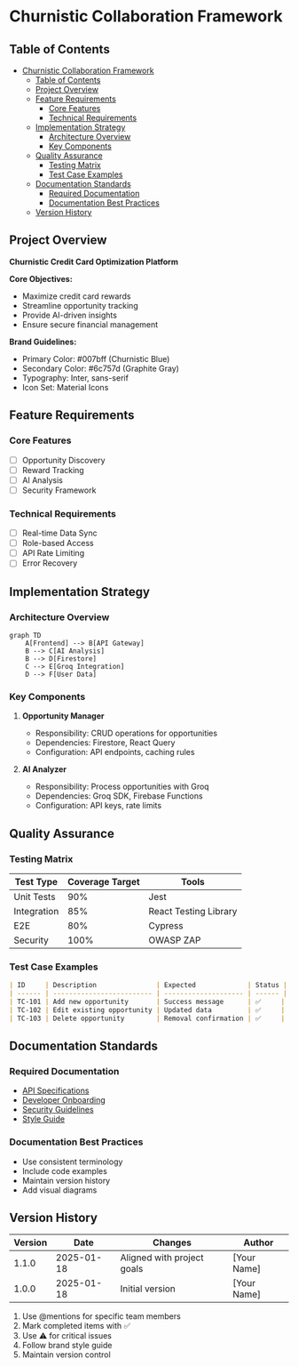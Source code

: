 # Churnistic Collaboration Framework

<!-- Version Control Metadata -->
<!-- Version: 1.1.0 -->
<!-- Last Updated: 2025-01-18 -->
<!-- Contributors: [Add Names] -->

## Table of Contents

- [Churnistic Collaboration Framework](#churnistic-collaboration-framework)
  - [Table of Contents](#table-of-contents)
  - [Project Overview](#project-overview)
  - [Feature Requirements](#feature-requirements)
    - [Core Features](#core-features)
    - [Technical Requirements](#technical-requirements)
  - [Implementation Strategy](#implementation-strategy)
    - [Architecture Overview](#architecture-overview)
    - [Key Components](#key-components)
  - [Quality Assurance](#quality-assurance)
    - [Testing Matrix](#testing-matrix)
    - [Test Case Examples](#test-case-examples)
  - [Documentation Standards](#documentation-standards)
    - [Required Documentation](#required-documentation)
    - [Documentation Best Practices](#documentation-best-practices)
  - [Version History](#version-history)

## Project Overview

**Churnistic Credit Card Optimization Platform**

**Core Objectives:**

- Maximize credit card rewards
- Streamline opportunity tracking
- Provide AI-driven insights
- Ensure secure financial management

**Brand Guidelines:**

- Primary Color: #007bff (Churnistic Blue)
- Secondary Color: #6c757d (Graphite Gray)
- Typography: Inter, sans-serif
- Icon Set: Material Icons

## Feature Requirements

### Core Features

- [ ] Opportunity Discovery
- [ ] Reward Tracking
- [ ] AI Analysis
- [ ] Security Framework

### Technical Requirements

- [ ] Real-time Data Sync
- [ ] Role-based Access
- [ ] API Rate Limiting
- [ ] Error Recovery

## Implementation Strategy

### Architecture Overview

```mermaid
graph TD
    A[Frontend] --> B[API Gateway]
    B --> C[AI Analysis]
    B --> D[Firestore]
    C --> E[Groq Integration]
    D --> F[User Data]
```

### Key Components

1. **Opportunity Manager**

   - Responsibility: CRUD operations for opportunities
   - Dependencies: Firestore, React Query
   - Configuration: API endpoints, caching rules

2. **AI Analyzer**
   - Responsibility: Process opportunities with Groq
   - Dependencies: Groq SDK, Firebase Functions
   - Configuration: API keys, rate limits

## Quality Assurance

### Testing Matrix

| Test Type   | Coverage Target | Tools                 |
| ----------- | --------------- | --------------------- |
| Unit Tests  | 90%             | Jest                  |
| Integration | 85%             | React Testing Library |
| E2E         | 80%             | Cypress               |
| Security    | 100%            | OWASP ZAP             |

### Test Case Examples

```markdown
| ID     | Description               | Expected             | Status |
| ------ | ------------------------- | -------------------- | ------ |
| TC-101 | Add new opportunity       | Success message      | ✅     |
| TC-102 | Edit existing opportunity | Updated data         | ✅     |
| TC-103 | Delete opportunity        | Removal confirmation | ✅     |
```

## Documentation Standards

### Required Documentation

- [API Specifications](#)
- [Developer Onboarding](#)
- [Security Guidelines](#)
- [Style Guide](#)

### Documentation Best Practices

- Use consistent terminology
- Include code examples
- Maintain version history
- Add visual diagrams

## Version History

| Version | Date       | Changes                    | Author      |
| ------- | ---------- | -------------------------- | ----------- |
| 1.1.0   | 2025-01-18 | Aligned with project goals | [Your Name] |
| 1.0.0   | 2025-01-18 | Initial version            | [Your Name] |

<!-- Collaboration Guidelines -->

1. Use @mentions for specific team members
2. Mark completed items with ✅
3. Use ⚠️ for critical issues
4. Follow brand style guide
5. Maintain version control
